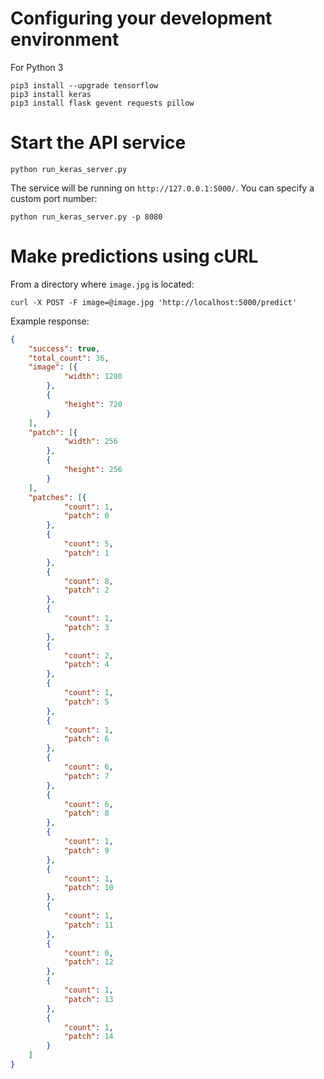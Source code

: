 # Configuring your development environment
For Python 3
```commandline
pip3 install --upgrade tensorflow
pip3 install keras
pip3 install flask gevent requests pillow
```
 
# Start the API service

```commandline
python run_keras_server.py
```

The service will be running on `http://127.0.0.1:5000/`. You can specify a custom port number:

```commandline
python run_keras_server.py -p 8080
```

# Make predictions using cURL
From a directory where `image.jpg` is located:

```commandline
curl -X POST -F image=@image.jpg 'http://localhost:5000/predict'
```

Example response:
```json
{
    "success": true,
    "total_count": 36,
    "image": [{
            "width": 1280
        },
        {
            "height": 720
        }
    ],
    "patch": [{
            "width": 256
        },
        {
            "height": 256
        }
    ],
    "patches": [{
            "count": 1,
            "patch": 0
        },
        {
            "count": 5,
            "patch": 1
        },
        {
            "count": 8,
            "patch": 2
        },
        {
            "count": 1,
            "patch": 3
        },
        {
            "count": 2,
            "patch": 4
        },
        {
            "count": 1,
            "patch": 5
        },
        {
            "count": 1,
            "patch": 6
        },
        {
            "count": 6,
            "patch": 7
        },
        {
            "count": 6,
            "patch": 8
        },
        {
            "count": 1,
            "patch": 9
        },
        {
            "count": 1,
            "patch": 10
        },
        {
            "count": 1,
            "patch": 11
        },
        {
            "count": 0,
            "patch": 12
        },
        {
            "count": 1,
            "patch": 13
        },
        {
            "count": 1,
            "patch": 14
        }
    ]
}
```
